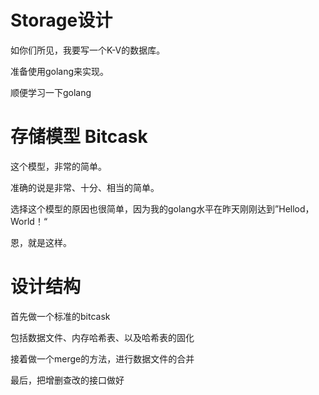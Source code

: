 # Storage设计

如你们所见，我要写一个K-V的数据库。

准备使用golang来实现。

顺便学习一下golang

# 存储模型 Bitcask

这个模型，非常的简单。

准确的说是非常、十分、相当的简单。

选择这个模型的原因也很简单，因为我的golang水平在昨天刚刚达到”Hellod，World！“

恩，就是这样。

# 设计结构
首先做一个标准的bitcask

包括数据文件、内存哈希表、以及哈希表的固化

接着做一个merge的方法，进行数据文件的合并

最后，把增删查改的接口做好


